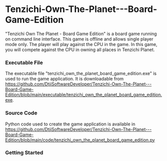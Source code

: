 # Tenzichi-Own-The-Planet---Board-Game-Edition
"Tenzichi Own The Planet - Board Game Edition" is a board game running on command line interface. This game is offline and allows single player mode only. The player
will play against the CPU in the game. In this game, you will compete against the CPU in owning all places in Tenzichi Planet.

### Executable File

The executable file "tenzichi_own_the_planet_board_game_edition.exe" is used to run the game application. It is downloadable from
https://github.com/DtjiSoftwareDeveloper/Tenzichi-Own-The-Planet---Board-Game-Edition/blob/main/executable/tenzichi_own_the_planet_board_game_edition.exe.

### Source Code

Python code used to create the game application is available in 
https://github.com/DtjiSoftwareDeveloper/Tenzichi-Own-The-Planet---Board-Game-Edition/blob/main/code/tenzichi_own_the_planet_board_game_edition.py

### Getting Started


